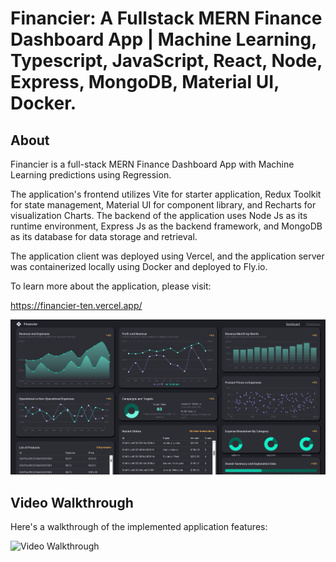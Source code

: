 # Financier: A Fullstack MERN Finance Dashboard App | Machine Learning, Typescript, JavaScript, React, Node, Express, MongoDB, Material UI, Docker.

## About

Financier is a full-stack MERN Finance Dashboard App with Machine Learning predictions using Regression. 

The application's frontend utilizes Vite for starter application, Redux Toolkit for state management, Material UI for component library, and Recharts for visualization Charts. The backend of the application uses Node Js as its runtime environment, Express Js as the backend framework, and MongoDB as its database for data storage and retrieval.

The application client was deployed using Vercel, and the application server was containerized locally using Docker and deployed to Fly.io.

To learn more about the application, please visit: 

  https://financier-ten.vercel.app/ 

<img src='client/src/assets/Capture.PNG' title='Webpage Overview' width='' alt='Webpage Overview' />

## Video Walkthrough

Here's a walkthrough of the implemented application features:

<img src='client/walkthrough.gif' title='Video Walkthrough' width='' alt='Video Walkthrough' />

